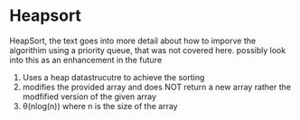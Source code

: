 # Heapsort

HeapSort, the text goes into more detail about how to imporve the algorithim using a priority queue, that was not covered here.
possibly look into this as an enhancement in the future

   1. Uses a heap datastrucutre to achieve the sorting
   2. modifies the provided array and does NOT return a new array rather the modfified version of the given array
   3. θ(nlog(n)) where n is the size of the array
